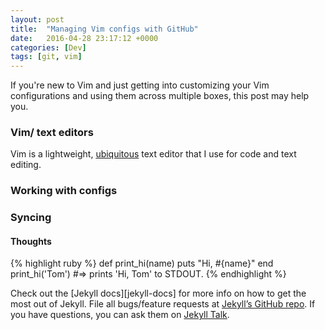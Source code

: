 ```yaml
---
layout: post
title:  "Managing Vim configs with GitHub"
date:   2016-04-28 23:17:12 +0000
categories: [Dev]
tags: [git, vim]
---
```


If you're new to Vim and just getting into customizing your Vim configurations and using them across multiple boxes, this post may help you. 

### Vim/ text editors
Vim is a lightweight, [ubiquitous][vim-download] text editor that I use for code and text editing.  

### Working with configs

### Syncing

#### Thoughts

{% highlight ruby %}
def print_hi(name)
  puts "Hi, #{name}"
end
print_hi('Tom')
#=> prints 'Hi, Tom' to STDOUT.
{% endhighlight %}

Check out the [Jekyll docs][jekyll-docs] for more info on how to get the most out of Jekyll. File all bugs/feature requests at [Jekyll’s GitHub repo][jekyll-gh]. If you have questions, you can ask them on [Jekyll Talk][jekyll-talk].

[repo]: https://www.github.com/c-luu/dotfiles
[jekyll-gh]:   https://github.com/jekyll/jekyll
[jekyll-talk]: https://talk.jekyllrb.com/
[vim-download]: https://vim.sourceforge.io/download.php
